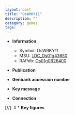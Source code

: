 ```yaml
---
layout: post
title: "OsWRKY11"
description: ""
category: genes
tags: 
---
```


* **Information**  
    + Symbol: OsWRKY11  
    + MSU: [LOC_Os01g43650](http://rice.uga.edu/cgi-bin/ORF_infopage.cgi?orf=LOC_Os01g43650)  
    + RAPdb: [Os01g0626400](http://rapdb.dna.affrc.go.jp/viewer/gbrowse_details/irgsp1?name=Os01g0626400)  

* **Publication**  

* **Genbank accession number**  

* **Key message**  

* **Connection**  

[//]: # * **Key figures**  


